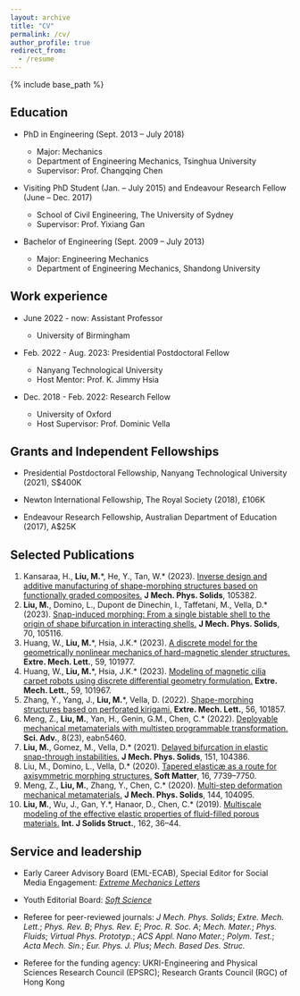 ```yaml
---
layout: archive
title: "CV"
permalink: /cv/
author_profile: true
redirect_from:
  - /resume
---
```


{% include base_path %}

Education
--------
* PhD in Engineering (Sept. 2013 – July 2018)
  * Major: Mechanics
  * Department of Engineering Mechanics, Tsinghua University
  * Supervisor: Prof. Changqing Chen

* Visiting PhD Student (Jan. – July 2015) and Endeavour Research Fellow (June – Dec. 2017)
  * School of Civil Engineering, The University of Sydney
  * Supervisor: Prof. Yixiang Gan

* Bachelor of Engineering (Sept. 2009 – July 2013)
  * Major: Engineering Mechanics
  * Department of Engineering Mechanics, Shandong University

Work experience
--------
* June 2022 - now: Assistant Professor
  * University of Birmingham

* Feb. 2022 - Aug. 2023: Presidential Postdoctoral Fellow
  * Nanyang Technological University
  * Host Mentor: Prof. K. Jimmy Hsia

* Dec. 2018 - Feb. 2022: Research Fellow
  * University of Oxford
  * Host Supervisor: Prof. Dominic Vella

Grants and Independent Fellowships
--------
* Presidential Postdoctoral Fellowship, Nanyang Technological University (2021), S$400K

* Newton International Fellowship, The Royal Society (2018), £106K

* Endeavour Research Fellowship, Australian Department of Education (2017), A$25K

Selected Publications
--------
1. Kansaraa, H., **Liu, M.**\*, He, Y., Tan, W.\* (2023). [Inverse design and additive manufacturing of shape-morphing structures based on functionally graded composites.](https://www.sciencedirect.com/science/article/pii/S0022509623001862) **J Mech. Phys. Solids**, 105382.
1. **Liu, M.**, Domino, L., Dupont de Dinechin, I., Taffetani, M., Vella, D.\* (2023). [Snap-induced morphing: From a single bistable shell to the origin of shape bifurcation in interacting shells.](https://doi.org/10.1016/j.jmps.2022.105116) **J Mech. Phys. Solids**, 70, 105116.
1. Huang, W., **Liu, M.**\*, Hsia, J.K.\* (2023). [A discrete model for the geometrically nonlinear mechanics of hard-magnetic slender structures.](https://doi.org/10.1016/j.eml.2023.101977) **Extre. Mech. Lett.**, 59, 101977.
1. Huang, W., **Liu, M.**\*, Hsia, J.K.\* (2023). [Modeling of magnetic cilia carpet robots using discrete differential geometry formulation.](https://doi.org/10.1016/j.eml.2023.101967) **Extre. Mech. Lett.**, 59, 101967.
1. Zhang, Y., Yang, J., **Liu, M.**\*, Vella, D. (2022). [Shape-morphing structures based on perforated kirigami.](https://doi.org/10.1016/j.eml.2022.101857) **Extre. Mech. Lett.**, 56, 101857.
1. Meng, Z., **Liu, M.**, Yan, H., Genin, G.M., Chen, C.\* (2022). [Deployable mechanical metamaterials with multistep programmable transformation.](https://www.science.org/doi/10.1126/sciadv.abn5460) **Sci. Adv.**, 8(23), eabn5460.
1. **Liu, M.**, Gomez, M., Vella, D.\* (2021). [Delayed bifurcation in elastic snap-through instabilities.](https://doi.org/10.1016/j.jmps.2021.104386) **J Mech. Phys. Solids**, 151, 104386.
1. Liu, M., Domino, L., Vella, D.\* (2020). [Tapered elasticæ as a route for axisymmetric morphing structures.](https://doi.org/10.1039/D0SM00714E) **Soft Matter**, 16, 7739–7750.
1. Meng, Z., **Liu, M.**, Zhang, Y., Chen, C.\* (2020). [Multi-step deformation mechanical metamaterials.](https://doi.org/10.1016/j.jmps.2020.104095) **J Mech. Phys. Solids**, 144, 104095.
1. **Liu, M.**, Wu, J., Gan, Y.\*, Hanaor, D., Chen, C.\* (2019). [Multiscale modeling of the effective elastic properties of fluid-filled porous materials.](https://doi.org/10.1016/j.ijsolstr.2018.11.028) **Int. J Solids Struct.**, 162, 36–44.
  
Service and leadership
--------
* Early Career Advisory Board (EML-ECAB), Special Editor for Social Media Engagement: [*Extreme Mechanics Letters*](https://www.sciencedirect.com/journal/extreme-mechanics-letters)
* Youth Editorial Board: [*Soft Science*](https://softscijournal.com/)

* Referee for peer-reviewed journals: *J Mech. Phys. Solids*; *Extre. Mech. Lett.*; *Phys. Rev. B*; *Phys. Rev. E*; *Proc. R. Soc. A*; *Mech. Mater.*; *Phys. Fluids*; *Virtual Phys. Prototyp.*; *ACS Appl. Nano Mater.*; *Polym. Test.*; *Acta Mech. Sin.*; *Eur. Phys. J. Plus*; *Mech. Based Des. Struc.*

* Referee for the funding agency: UKRI-Engineering and Physical Sciences Research Council (EPSRC); Research Grants Council (RGC) of Hong Kong
